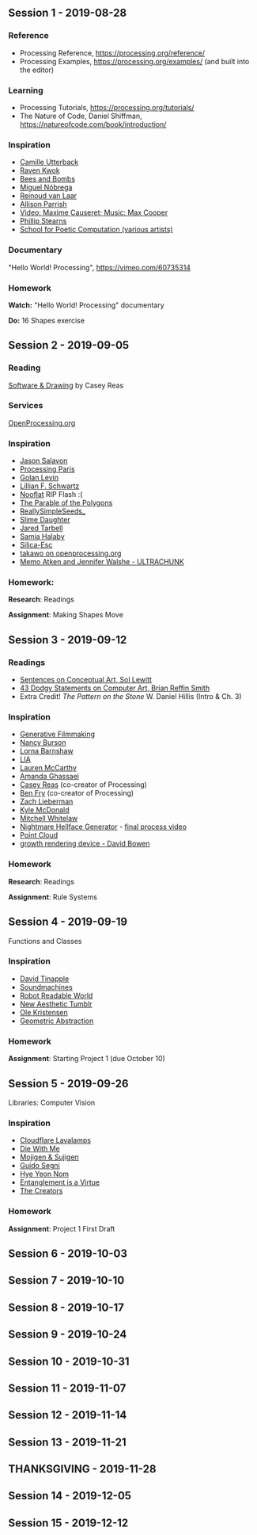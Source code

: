 ## Session 1 - 2019-08-28

### Reference

- Processing Reference, https://processing.org/reference/
- Processing Examples, https://processing.org/examples/ (and built into the editor)

### Learning

- Processing Tutorials, https://processing.org/tutorials/
- The Nature of Code, Daniel Shiffman, https://natureofcode.com/book/introduction/

### Inspiration

- [Camille Utterback](http://camilleutterback.com/vitae/statement/)
- [Raven Kwok](http://ravenkwok.com/about/)
- [Bees and Bombs](http://beesandbombs.com/)
- [Miguel Nóbrega](http://superficie.ink/about)
- [Reinoud van Laar](http://reinoudvanlaar.nl/)
- [Allison Parrish](https://www.decontextualize.com/)
- [Video: Maxime Causeret; Music: Max Cooper](https://vimeo.com/196269431)
- [Phillip Stearns](https://phillipstearns.wordpress.com/about/)
- [School for Poetic Computation (various artists)](https://www.creativeapplications.net/maxmsp/sfpc-spring-2019-student-showcase/)

### Documentary

"Hello World! Processing", https://vimeo.com/60735314

### Homework

**Watch:** "Hello World! Processing" documentary

**Do:** 16 Shapes exercise



## Session 2 - 2019-09-05

### Reading

[Software & Drawing](https://artport.whitney.org/commissions/softwarestructures/text.html) by Casey Reas


### Services

[OpenProcessing.org](https://www.openprocessing.org/home/join)


### Inspiration

- [Jason Salavon](http://salavon.com/)
- [Processing Paris](https://vimeo.com/23753834)
- [Golan Levin](http://www.flong.com/)
- [Lillian F. Schwartz](http://lillian.com/)
- [Nooflat](http://www.nooflat.nu/) RIP Flash :(
- [The Parable of the Polygons](https://ncase.me/polygons/)
- [ReallySimpleSeeds_](https://vimeo.com/939779)
- [Slime Daughter](http://slimedaughter.com/)
- [Jared Tarbell](http://www.complexification.net/gallery/)
- [Samia Halaby](https://www.youtube.com/watch?v=sDfIkXf3uzA)
- [Silica-Esc](https://vimeo.com/10154340)
- [takawo on openprocessing.org](https://www.openprocessing.org/user/6533)
- [Memo Atken and Jennifer Walshe - ULTRACHUNK](https://twitter.com/memotv/status/1062854014797299713)


### Homework:

**Research**: Readings

**Assignment**: Making Shapes Move



## Session 3 - 2019-09-12



### Readings

- [Sentences on Conceptual Art, Sol Lewitt](http://www.altx.com/vizarts/conceptual.html)
- [43 Dodgy Statements on Computer Art, Brian Reffin Smith](http://www.interactivearchitecture.org/43-dodgy-statements-on-computer-art.html)
- Extra Credit! *The Pattern on the Stone* W. Daniel Hillis (Intro & Ch. 3)


### Inspiration

- [Generative Filmmaking](https://www.vice.com/en_us/article/8qmkmb/creative-code-a-look-at-generative-filmmaking)
- [Nancy Burson](http://nancyburson.com/)
- [Lorna Barnshaw](https://www.behance.net/lornabarnshaw)
- [LIA](http://www.liaworks.com/about/)
- [Lauren McCarthy](http://lauren-mccarthy.com/)
- [Amanda Ghassaei](http://www.amandaghassaei.com/about/)
- [Casey Reas](http://reas.com/) (co-creator of Processing)
- [Ben Fry](https://benfry.com/) (co-creator of Processing)
- [Zach Lieberman](http://thesystemis.com/)
- [Kyle McDonald](http://www.kylemcdonald.net/)
- [Mitchell Whitelaw](http://mtchl.net/category/projects/)
- [Nightmare Hellface Generator](https://www.vice.com/en_us/article/8x9nmz/nightmare-hellface-generator-is-cutting-edge-machine-learning) - [final process video](https://www.youtube.com/watch?v=pWNgq4f4jDg)
- [Point Cloud](https://vimeo.com/42896836)
- [growth rendering device - David Bowen](https://vimeo.com/20967793)

### Homework

**Research**: Readings

**Assignment**: Rule Systems



## Session 4 - 2019-09-19

Functions and Classes

### Inspiration

- [David Tinapple](http://davidtinapple.webflow.io/)
- [Soundmachines](https://vimeo.com/35014340)
- [Robot Readable World](https://vimeo.com/36239715)
- [New Aesthetic Tumblr](https://new-aesthetic.tumblr.com/)
- [Ole Kristensen](https://ole.kristensen.name/works/)
- [Geometric Abstraction](https://blog.artsper.com/en/get-inspired/10-artists-explore-geometric-abstraction/)

### Homework

**Assignment**: Starting Project 1 (due October 10)



## Session 5 - 2019-09-26

Libraries: Computer Vision


### Inspiration

- [Cloudflare Lavalamps](https://www.youtube.com/watch?v=1cUUfMeOijg)
- [Die With Me](http://diewithme.online/)
- [Mojigen & Sujigen](https://www.katsumotoy.com/laboratory/robotype.html)
- [Guido Segni](https://guidosegni.com/wwworks/)
- [Hye Yeon Nom](https://vimeo.com/143545182)
- [Entanglement is a Virtue](https://vimeo.com/156710001)
- [The Creators](https://vimeo.com/25224777)


### Homework

**Assignment**: Project 1 First Draft



## Session 6 - 2019-10-03

## Session 7 - 2019-10-10

## Session 8 - 2019-10-17

## Session 9 - 2019-10-24

## Session 10 - 2019-10-31

## Session 11 - 2019-11-07

## Session 12 - 2019-11-14

## Session 13 - 2019-11-21

## THANKSGIVING - 2019-11-28

## Session 14 - 2019-12-05

## Session 15 - 2019-12-12

